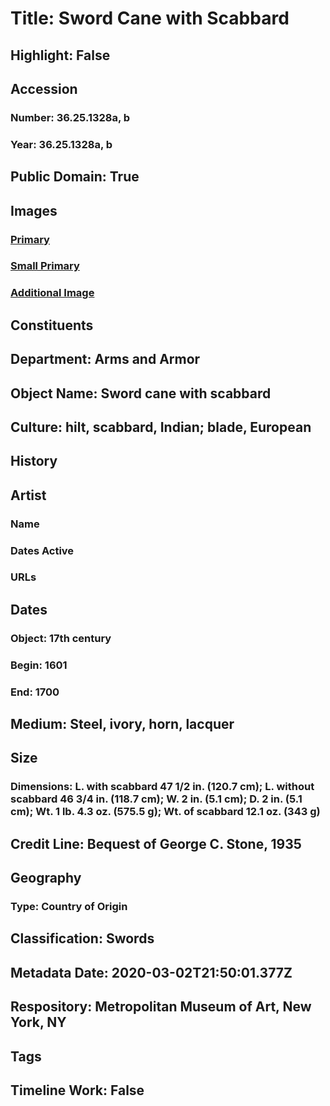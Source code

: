 # Title: Sword Cane with Scabbard
## Highlight: False
## Accession
### Number: 36.25.1328a, b
### Year: 36.25.1328a, b
## Public Domain: True
## Images
### [Primary](https://images.metmuseum.org/CRDImages/aa/original/36.25.1328ab_001July2014.jpg)
### [Small Primary](https://images.metmuseum.org/CRDImages/aa/web-large/36.25.1328ab_001July2014.jpg)
### [Additional Image](https://images.metmuseum.org/CRDImages/aa/original/36.25.1328ab_002July2014.jpg)
## Constituents
## Department: Arms and Armor
## Object Name: Sword cane with scabbard
## Culture: hilt, scabbard, Indian; blade, European
## History
## Artist
### Name
### Dates Active
### URLs
## Dates
### Object: 17th century
### Begin: 1601
### End: 1700
## Medium: Steel, ivory, horn, lacquer
## Size
### Dimensions: L. with scabbard 47 1/2 in. (120.7 cm); L. without scabbard 46 3/4 in. (118.7 cm); W. 2 in. (5.1 cm); D. 2 in. (5.1 cm); Wt. 1 lb. 4.3 oz. (575.5 g); Wt. of scabbard 12.1 oz. (343 g)
## Credit Line: Bequest of George C. Stone, 1935
## Geography
### Type: Country of Origin
## Classification: Swords
## Metadata Date: 2020-03-02T21:50:01.377Z
## Respository: Metropolitan Museum of Art, New York, NY
## Tags
## Timeline Work: False